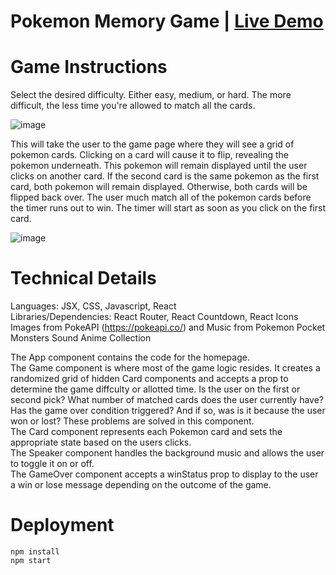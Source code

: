 # Pokemon Memory Game | [Live Demo](https://pokemon-react-memory-game.netlify.app/)  


# Game Instructions 

Select the desired difficulty. Either easy, medium, or hard. The more difficult, the less time you're allowed to match all the cards. 

![image](https://user-images.githubusercontent.com/31430417/169432089-bbfcfb36-9d67-457d-b4d9-30e1b80b1a9c.png)



This will take the user to the game page where they will see a grid of pokemon cards. 
Clicking on a card will cause it to flip, revealing the pokemon underneath. This pokemon will remain displayed until the user clicks on another 
card. If the second card is the same pokemon as the first card, both pokemon will remain displayed. Otherwise, both cards will be flipped back over.
The user much match all of the pokemon cards before the timer runs out to win. The timer will start as soon as you click on the first card. 


![image](https://user-images.githubusercontent.com/31430417/169432531-2d3a845a-fc1c-4035-a864-353c2498fc8d.png)




# Technical Details 
Languages: JSX, CSS, Javascript, React  
Libraries/Dependencies: React Router, React Countdown, React Icons  
Images from PokeAPI (https://pokeapi.co/) and Music from Pokemon Pocket Monsters Sound Anime Collection  

The App component contains the code for the homepage.   
The Game component is where most of the game logic resides. It creates a randomized grid of hidden Card components and
accepts a prop to determine the game diffculty or allotted time. Is the user on the first or second pick? What number of 
matched cards does the user currently have? Has the game over condition triggered? And if so, was is it because the user won
or lost? These problems are solved in this component.   
The Card component represents each Pokemon card and sets the appropriate state based on the users clicks.  
The Speaker component handles the background music and allows the user to toggle it on or off.   
The GameOver component accepts a winStatus prop to display to the user a win or lose message depending on the outcome of the 
game.



# Deployment 
```
npm install   
npm start 
```

